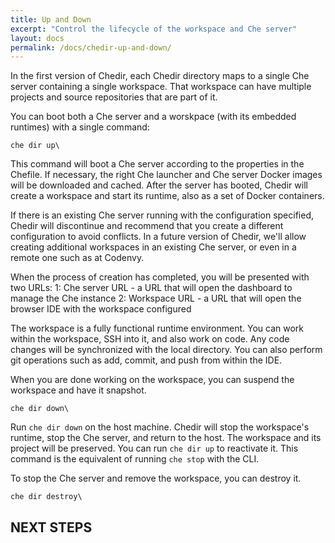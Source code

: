 ```yaml
---
title: Up and Down
excerpt: "Control the lifecycle of the workspace and Che server"
layout: docs
permalink: /docs/chedir-up-and-down/
---
```

In the first version of Chedir, each Chedir directory maps to a single Che server containing a single workspace. That workspace can have multiple projects and source repositories that are part of it.

You can boot both a Che server and a worskpace (with its embedded runtimes) with a single command:
```shell  
che dir up\
```
This command will boot a Che server according to the properties in the Chefile. If necessary, the right Che launcher and Che server Docker images will be downloaded and cached. After the server has booted, Chedir will create a workspace and start its runtime, also as a set of Docker containers.

If there is an existing Che server running with the configuration specified, Chedir will discontinue and recommend that you create a different configuration to avoid conflicts. In a future version of Chedir, we'll allow creating additional workspaces in an existing Che server, or even in a remote one such as at Codenvy.

When the process of creation has completed, you will be presented with two URLs:
1: Che server URL - a URL that will open the dashboard to manage the Che instance
2: Workspace URL - a URL that will open the browser IDE with the workspace configured

The workspace is a fully functional runtime environment. You can work within the workspace, SSH into it, and also work on code. Any code changes will be synchronized with the local directory. You can also perform git operations such as add, commit, and push from within the IDE.

When you are done working on the workspace, you can suspend the workspace and have it snapshot.
```shell  
che dir down\
```
Run `che dir down` on the host machine. Chedir will stop the workspace's runtime, stop the Che server, and return to the host. The workspace and its project will be preserved.  You can run `che dir up` to reactivate it. This command is the equivalent of running `che stop` with the CLI.

To stop the Che server and remove the workspace, you can destroy it.
```shell  
che dir destroy\
```
## NEXT STEPS
